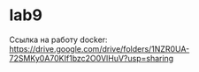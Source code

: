 # lab9
Ссылка на работу docker: https://drive.google.com/drive/folders/1NZR0UA-72SMKy0A70KIf1bzc2O0VlHuV?usp=sharing
